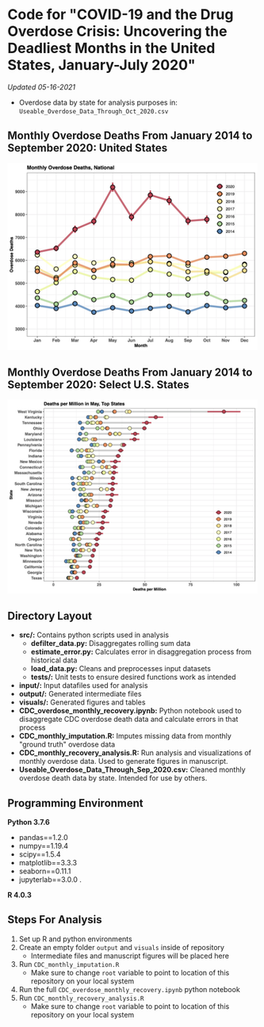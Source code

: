 # Code for "COVID-19 and the Drug Overdose Crisis: Uncovering the Deadliest Months in the United States, January-July 2020"

_Updated 05-16-2021_

- Overdose data by state for analysis purposes in: `Useable_Overdose_Data_Through_Oct_2020.csv`

## Monthly Overdose Deaths From January 2014 to September 2020: United States
![Overdose Deaths Jan 2014 October 2020](visuals/fig_1.png)

## Monthly Overdose Deaths From January 2014 to September 2020: Select U.S. States
![Overdose Deaths Jan 2014 October 2020 - state level](visuals/fig_2.png)

## Directory Layout
- __src/:__ Contains python scripts used in analysis
    - __defilter_data.py:__ Disaggregates rolling sum data
    - __estimate_error.py:__ Calculates error in disaggregation process from historical data
    - __load_data.py:__ Cleans and preprocesses input datasets
    - __tests/:__ Unit tests to ensure desired functions work as intended
- __input/:__ Input datafiles used for analysis
- __output/:__ Generated intermediate files
- __visuals/:__ Generated figures and tables
- __CDC_overdose_monthly_recovery.ipynb:__ Python notebook used to disaggregate CDC overdose death data and calculate errors in that process
- __CDC_monthly_imputation.R:__ Imputes missing data from monthly "ground truth" overdose data
- __CDC_monthly_recovery_analysis.R:__ Run analysis and visualizations of monthly overdose data. Used to generate figures in manuscript.
- __Useable_Overdose_Data_Through_Sep_2020.csv:__ Cleaned monthly overdose death data by state. Intended for use by others.

## Programming Environment

__Python 3.7.6__ 
- pandas==1.2.0
- numpy==1.19.4
- scipy==1.5.4
- matplotlib==3.3.3
- seaborn==0.11.1
- jupyterlab==3.0.0 . 

__R 4.0.3__  

## Steps For Analysis
1. Set up R and python environments
2. Create an empty folder `output` and `visuals` inside of repository
    - Intermediate files  and manuscript figures will be placed here
3. Run `CDC_monthly_imputation.R`
    - Make sure to change `root` variable to point to location of this repository on your local system
3. Run the full `CDC_overdose_monthly_recovery.ipynb` python notebook
4. Run `CDC_monthly_recovery_analysis.R`
    - Make sure to change `root` variable to point to location of this repository on your local system
